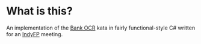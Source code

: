 # What is this?

An implementation of the [Bank OCR](http://www.codingdojo.org/kata/BankOCR/) kata in fairly functional-style C# written for an [IndyFP](https://www.meetup.com/Indy-FP/events/258128927/) meeting.
